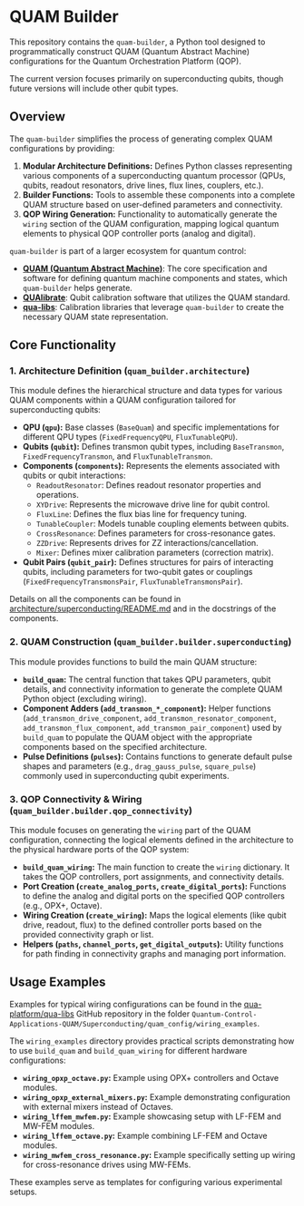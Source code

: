 # QUAM Builder

This repository contains the `quam-builder`, a Python tool designed to programmatically construct QUAM (Quantum Abstract Machine) configurations for the Quantum Orchestration Platform (QOP).

The current version focuses primarily on superconducting qubits, though future versions will include other qubit types.

## Overview

The `quam-builder` simplifies the process of generating complex QUAM configurations by providing:

1.  **Modular Architecture Definitions:** Defines Python classes representing various components of a superconducting quantum processor (QPUs, qubits, readout resonators, drive lines, flux lines, couplers, etc.).
2.  **Builder Functions:** Tools to assemble these components into a complete QUAM structure based on user-defined parameters and connectivity.
3.  **QOP Wiring Generation:** Functionality to automatically generate the `wiring` section of the QUAM configuration, mapping logical quantum elements to physical QOP controller ports (analog and digital).

`quam-builder` is part of a larger ecosystem for quantum control:

- **[QUAM (Quantum Abstract Machine)](https://qua-platform.github.io/quam/)**: The core specification and software for defining quantum machine components and states, which `quam-builder` helps generate.
- **[QUAlibrate](https://qua-platform.github.io/qualibrate/)**: Qubit calibration software that utilizes the QUAM standard.
- **[qua-libs](https://github.com/qua-platform/qua-libs)**: Calibration libraries that leverage `quam-builder` to create the necessary QUAM state representation.

## Core Functionality

### 1. Architecture Definition (`quam_builder.architecture`)

This module defines the hierarchical structure and data types for various QUAM components within a QUAM configuration tailored for superconducting qubits:

- **QPU (`qpu`):** Base classes (`BaseQuam`) and specific implementations for different QPU types (`FixedFrequencyQPU`, `FluxTunableQPU`).
- **Qubits (`qubit`):** Defines transmon qubit types, including `BaseTransmon`, `FixedFrequencyTransmon`, and `FluxTunableTransmon`.
- **Components (`components`):** Represents the elements associated with qubits or qubit interactions:
  - `ReadoutResonator`: Defines readout resonator properties and operations.
  - `XYDrive`: Represents the microwave drive line for qubit control.
  - `FluxLine`: Defines the flux bias line for frequency tuning.
  - `TunableCoupler`: Models tunable coupling elements between qubits.
  - `CrossResonance`: Defines parameters for cross-resonance gates.
  - `ZZDrive`: Represents drives for ZZ interactions/cancellation.
  - `Mixer`: Defines mixer calibration parameters (correction matrix).
- **Qubit Pairs (`qubit_pair`):** Defines structures for pairs of interacting qubits, including parameters for two-qubit gates or couplings (`FixedFrequencyTransmonsPair`, `FluxTunableTransmonsPair`).

Details on all the components can be found in [architecture/superconducting/README.md](./quam_builder/architecture/superconducting/README.md) and in the docstrings of the components.

### 2. QUAM Construction (`quam_builder.builder.superconducting`)

This module provides functions to build the main QUAM structure:

- **`build_quam`:** The central function that takes QPU parameters, qubit details, and connectivity information to generate the complete QUAM Python object (excluding wiring).
- **Component Adders (`add_transmon_*_component`):** Helper functions (`add_transmon_drive_component`, `add_transmon_resonator_component`, `add_transmon_flux_component`, `add_transmon_pair_component`) used by `build_quam` to populate the QUAM object with the appropriate components based on the specified architecture.
- **Pulse Definitions (`pulses`):** Contains functions to generate default pulse shapes and parameters (e.g., `drag_gauss_pulse`, `square_pulse`) commonly used in superconducting qubit experiments.

### 3. QOP Connectivity & Wiring (`quam_builder.builder.qop_connectivity`)

This module focuses on generating the `wiring` part of the QUAM configuration, connecting the logical elements defined in the architecture to the physical hardware ports of the QOP system:

- **`build_quam_wiring`:** The main function to create the `wiring` dictionary. It takes the QOP controllers, port assignments, and connectivity details.
- **Port Creation (`create_analog_ports`, `create_digital_ports`):** Functions to define the analog and digital ports on the specified QOP controllers (e.g., OPX+, Octave).
- **Wiring Creation (`create_wiring`):** Maps the logical elements (like qubit drive, readout, flux) to the defined controller ports based on the provided connectivity graph or list.
- **Helpers (`paths`, `channel_ports`, `get_digital_outputs`):** Utility functions for path finding in connectivity graphs and managing port information.

## Usage Examples

Examples for typical wiring configurations can be found in the [qua-platform/qua-libs](https://github.com/qua-platform/qua-libs) GitHub repository in the folder `Quantum-Control-Applications-QUAM/Superconducting/quam_config/wiring_examples`.

The `wiring_examples` directory provides practical scripts demonstrating how to use `build_quam` and `build_quam_wiring` for different hardware configurations:

- **`wiring_opxp_octave.py`:** Example using OPX+ controllers and Octave modules.
- **`wiring_opxp_external_mixers.py`:** Example demonstrating configuration with external mixers instead of Octaves.
- **`wiring_lffem_mwfem.py`:** Example showcasing setup with LF-FEM and MW-FEM modules.
- **`wiring_lffem_octave.py`:** Example combining LF-FEM and Octave modules.
- **`wiring_mwfem_cross_resonance.py`:** Example specifically setting up wiring for cross-resonance drives using MW-FEMs.

These examples serve as templates for configuring various experimental setups.
